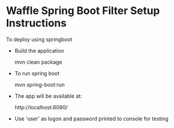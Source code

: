 Waffle Spring Boot Filter Setup Instructions
============================================

To deploy using springboot

- Build the application

    mvn clean package

- To run spring boot

    mvn spring-boot:run

- The app will be available at:

    http://localhost:8080/

- Use 'user' as logon and password printed to console for testing
